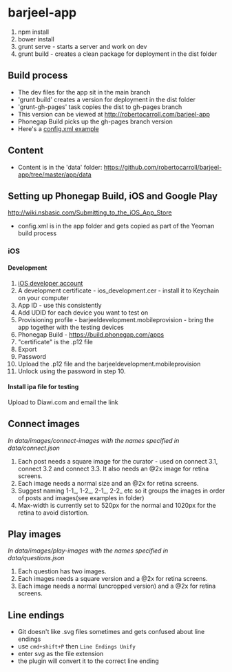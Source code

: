 barjeel-app
===========
1. npm install
2. bower install
3. grunt serve   - starts a server and work on dev
4. grunt build   - creates a clean package for deployment in the dist folder  

## Build process
- The dev files for the app sit in the main branch
- 'grunt build' creates a version for deployment in the dist folder
- 'grunt-gh-pages' task copies the dist to gh-pages branch 
- This version can be viewed at http://robertocarroll.com/barjeel-app
- Phonegap Build picks up the gh-pages branch version
- Here's a [config.xml example](https://raw.githubusercontent.com/wildabeast/PhoneGapBuildTester/master/config.xml)

## Content
- Content is in the 'data' folder: https://github.com/robertocarroll/barjeel-app/tree/master/app/data

## Setting up Phonegap Build, iOS and Google Play
http://wiki.nsbasic.com/Submitting_to_the_iOS_App_Store
- config.xml is in the app folder and gets copied as part of the Yeoman build process 

### iOS
#### Development 
1. [iOS developer account](https://developer.apple.com/programs/ios/)
2. A development certificate - ios_development.cer - install it to Keychain on your computer
3. App ID - use this consistently
4. Add UDID for each device you want to test on
5. Provisioning profile - barjeeldevelopment.mobileprovision - bring the app together with the testing devices
6. Phonegap Build - https://build.phonegap.com/apps
7. "certificate" is the .p12 file
9. Export
10. Password 
11. Upload the .p12 file and the barjeeldevelopment.mobileprovision
12. Unlock using the password in step 10.

#### Install ipa file for testing
Upload to Diawi.com and email the link


## Connect images 
*In data/images/connect-images with the names specified in data/connect.json*

1. Each post needs a square image for the curator - used on connect 3.1, connect 3.2 and connect 3.3. It also needs an @2x image for retina screens. 
2. Each image needs a normal size and an @2x for retina screens. 
3. Suggest naming 1-1_, 1-2_, 2-1_, 2-2_ etc so it groups the images in order of posts and images(see examples in folder)
4. Max-width is currently set to 520px for the normal and 1020px for the retina to avoid distortion.

## Play images
*In data/images/play-images with the names specified in data/questions.json*
1. Each question has two images.
2. Each images needs a square version and a @2x for retina screens.
3. Each image needs a normal (uncropped version) and a @2x for retina screens.


## Line endings
- Git doesn't like .svg files sometimes and gets confused about line endings
- use `cmd+shift+P` then `Line Endings Unify`
- enter svg as the file extension
- the plugin will convert it to the correct line ending